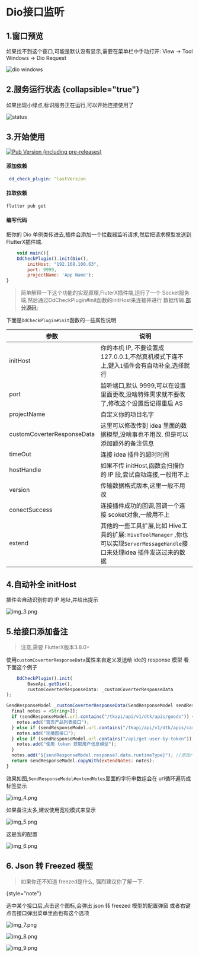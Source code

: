 # Dio接口监听

## 1.窗口预览

如果找不到这个窗口,可能是默认没有显示,需要在菜单栏中手动打开: <shortcut>View -> Tool Windows -> Dio Request</shortcut>

![dio windows](_dio_01.png)

## 2.服务运行状态 {collapsible="true"}

如果出现小绿点,标识服务正在运行,可以开始连接使用了

![status](img_2.png)

## 3.开始使用

[![Pub Version (including pre-releases)](https://img.shields.io/pub/v/dd_check_plugin)](https://pub.dev/packages/dd_check_plugin)

#### 添加依赖

```yaml
 dd_check_plugin: ^lastVersion
```

#### 拉取依赖

```Bash
flutter pub get
```

#### 编写代码

把你的 Dio 单例类传进去,插件会添加一个拦截器监听请求,然后把请求模型发送到 FlutterX插件端.

```Javascript
    void main(){
    DdCheckPlugin().init(Dio(),
        initHost: "192.168.100.63",
        port: 9999,
        projectName: 'App Name');
}
```

> 简单解释一下这个功能的实现原理,FluterX插件端,运行了一个 Socket服务端,然后通过DdCheckPlugin#init函数的initHost来连接并进行
> 数据传输.[部分源码:](https://github.com/mdddj/dd_flutter_idea_plugin/blob/d5a57dcf769fd59c383fd89d21e6f6503bff948c/src/main/kotlin/shop/itbug/fluttercheckversionx/socket/service/DioApiService.kt#L112)

下面是`DdCheckPlugin#init`函数的一些属性说明

| 参数                         | 说明                                                                                            |
|----------------------------|-----------------------------------------------------------------------------------------------|
| initHost                   | 你的本机 IP, 不要设置成 127.0.0.1,不然真机模式下连不上,键入`1`插件会有自动补全,选择就行                                        |
| port                       | 监听端口,默认 9999,可以在设置里面更改,没啥特殊需求就不要改了,修改这个设置后记得重启 AS                                             |
| projectName                | 自定义你的项目名字                                                                                     |
| customCoverterResponseData | 这里可以修改传到 idea 里面的数据模型,没啥事也不用改. 但是可以添加额外的备注信息                                                  |
| timeOut                    | 连接 idea 插件的超时时间                                                                               |
| hostHandle                 | 如果不传 initHost,函数会扫描你的 IP 段,尝试自动连接,一般用不上                                                       |
| version                    | 传输数据格式版本,这里一般不用改                                                                              |
| conectSuccess              | 连接插件成功的回调,回调一个连接 scoket对象,一般用不上                                                               |
| extend                     | 其他的一些工具扩展,比如     Hive工具的扩展: `HiveToolManager` ,你也可以实现`ServerMessageHandle`接口来处理idea 插件发送过来的数据 |

## 4.自动补全 initHost

插件会自动识别你的 IP 地址,并给出提示

![img_3.png](img_3.png)

## 5.给接口添加备注

> 注意,需要 FlutterX版本3.8.0+

使用`customCoverterResponseData`属性来自定义发送给 ide的 response 模型
看下面这个例子

```Javascript
    DdCheckPlugin().init(
        BaseApi.getDio(),
        customCoverterResponseData: _customCoverterResponseData
);

SendResponseModel _customCoverterResponseData(SendResponseModel sendResponseModel) {
  final notes = <String>[];
  if (sendResponseModel.url.contains("/tkapi/api/v1/dtk/apis/goods")) {
    notes.add("首页产品列表接口");
  } else if (sendResponseModel.url.contains("/tkapi/api/v1/dtk/apis/carousel-list")) {
    notes.add("轮播图接口");
  } else if (sendResponseModel.url.contains("/api/get-user-by-token")) {
    notes.add("使用 token 获取用户信息模型");
  }
  notes.add("${sendResponseModel.response?.data.runtimeType}"); //添加response返回类型
  return sendResponseModel.copyWith(extendNotes: notes);
}
```

效果如图,`SendResponseModel#extendNotes`里面的字符串数组会在 url循环遍历成标签显示

![img_4.png](img_4.png)

如果备注太多,建议使用宽松模式来显示

![img_5.png](img_5.png)

这是我的配置

![img_6.png](img_6.png)

## 6. Json 转 Freezed 模型

> 如果你还不知道 freezed是什么, 强烈建议你了解一下. [](https://pub.dev/packages/freezed)

{style="note"}

选中某个接口后,点击这个图标,会弹出 json 转 freezed 模型的配置弹窗
或者右键点击接口弹出菜单里面也有这个选项

![img_7.png](img_7.png)

![img_8.png](img_8.png)

![img_9.png](img_9.png)



